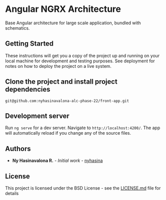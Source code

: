 # Angular NGRX Architecture

Base Angular architecture for large scale application, bundled with schematics.

## Getting Started

These instructions will get you a copy of the project up and running on your local machine for development and testing purposes. See deployment for notes on how to deploy the project on a live system.

## Clone the project and install project dependencies

`git@github.com:nyhasinavalona-alc-phase-22/front-app.git`

## Development server

Run `ng serve` for a dev server. Navigate to `http://localhost:4200/`. The app will automatically reload if you change any of the source files.

## Authors

-   **Ny Hasinavalona R.** - _Initial work_ - [nyhasina](https://github.com/nyhasina)

## License

This project is licensed under the BSD License - see the [LICENSE.md](LICENSE.md) file for details

